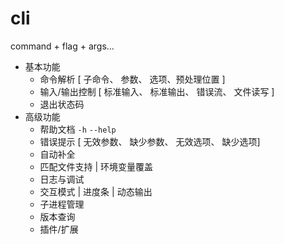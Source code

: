 # cli

command + flag + args...

- 基本功能
    - 命令解析 [ 子命令、 参数、 选项、预处理位置 ]
    - 输入/输出控制 [ 标准输入、 标准输出、 错误流、 文件读写 ]
    - 退出状态码
- 高级功能
    - 帮助文档 `-h` `--help`
    - 错误提示 [ 无效参数、 缺少参数、 无效选项、 缺少选项]
    - 自动补全
    - 匹配文件支持 | 环境变量覆盖
    - 日志与调试
    - 交互模式 | 进度条 | 动态输出
    - 子进程管理
    - 版本查询
    - 插件/扩展